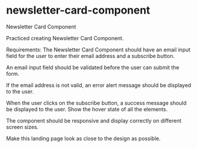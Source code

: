 # newsletter-card-component
Newsletter Card Component

Practiced creating Newsletter Card Component. 

Requirements: 
The Newsletter Card Component should have an email input field for the user to enter their email address and a subscribe button.

An email input field should be validated before the user can submit the form.

If the email address is not valid, an error alert message should be displayed to the user.

When the user clicks on the subscribe button, a success message should be displayed to the user.
Show the hover state of all the elements.

The component should be responsive and display correctly on different screen sizes.

Make this landing page look as close to the design as possible.
